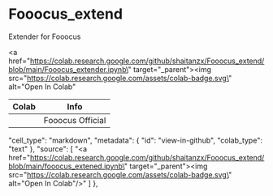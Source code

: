 # Fooocus_extend
Extender for Fooocus


<a href=\"https://colab.research.google.com/github/shaitanzx/Fooocus_extend/blob/main/Fooocus_extender.ipynb\" target=\"_parent\"><img src=\"https://colab.research.google.com/assets/colab-badge.svg\" alt=\"Open In Colab\"</a>
<table>
<thead>
<tr>
<th>Colab</th>
<th>Info</th>
</tr>
</thead>
<tbody>
<tr>
<td></td>
<td>Fooocus Official</td>
</tr>
</tbody>
</table>


  "cell_type": "markdown",
      "metadata": {
        "id": "view-in-github",
        "colab_type": "text"
      },
      "source": [
        "<a href=\"https://colab.research.google.com/github/shaitanzx/Fooocus_extend/blob/main/fooocus_extened.ipynb\" target=\"_parent\"><img src=\"https://colab.research.google.com/assets/colab-badge.svg\" alt=\"Open In Colab\"/></a>"
      ]
    },
